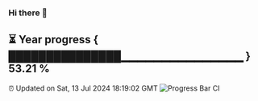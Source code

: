 ### Hi there 👋
⏳ Year progress { ███████████████▁▁▁▁▁▁▁▁▁▁▁▁▁▁▁ } 53.21 %
---
⏰ Updated on Sat, 13 Jul 2024 18:19:02 GMT
![Progress Bar CI](https://github.com/liununu/liununu/workflows/Progress%20Bar%20CI/badge.svg)
